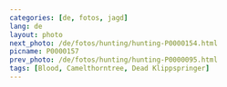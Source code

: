 ```yaml
---
categories: [de, fotos, jagd]
lang: de
layout: photo
next_photo: /de/fotos/hunting/hunting-P0000154.html
picname: P0000157
prev_photo: /de/fotos/hunting/hunting-P0000095.html
tags: [Blood, Camelthorntree, Dead Klippspringer]
---
```

